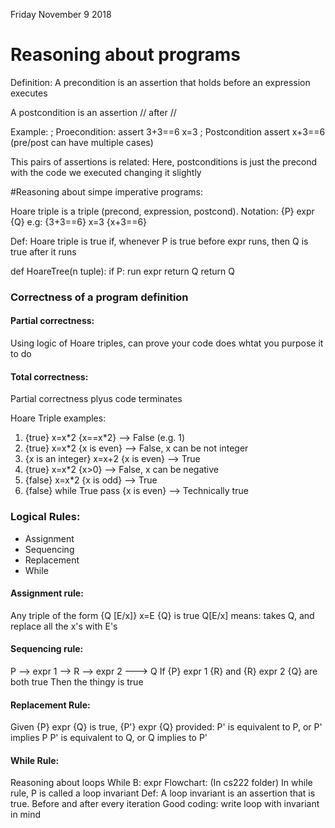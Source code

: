 Friday 	November 9 2018

# Reasoning about programs

Definition:
A precondition is an assertion that holds before an expression executes

A postcondition is an assertion // after //
 
Example:
; Proecondition:
assert 3+3==6
x=3
; Postcondition
assert x+3==6
(pre/post can have multiple cases)

This pairs of assertions is related:
Here, postconditions is just the precond with the code we executed changing it slightly

#Reasoning about simpe imperative programs:

Hoare triple is a triple (precond, expression, postcond). 
Notation: {P} expr {Q}
e.g: {3+3==6} x=3 {x+3==6}

Def: Hoare triple is true if, whenever P is true before expr runs, then Q is true after it runs

def HoareTree(n tuple):
	if P:
		run expr
		return Q
	return Q
	
### Correctness of a program definition
#### Partial correctness:
Using logic of Hoare triples, can prove your code does whtat you purpose it to do

#### Total correctness:
Partial correctness plyus code terminates

Hoare Triple examples:
1) {true} x=x\*2 {x==x\*2}
--> False (e.g. 1)
2) {true} x=x\*2 {x is even}
--> False, x can be not integer
3) {x is an integer} x=x+2 {x is even}
--> True
4) {true} x=x\*2 {x>0}
--> False, x can be negative
5) {false} x=x\*2 {x is odd}
--> True
6) {false} while True pass {x is even} 
--> Technically true

### Logical Rules:
- Assignment
- Sequencing
- Replacement
- While


#### Assignment rule:
Any triple of the form {Q [E/x]} x=E {Q} is true
Q[E/x] means: takes Q, and replace all the x's with E's

#### Sequencing rule:
P --> expr 1 --> R --> expr 2 ---> Q
If 
{P} expr 1 {R} 
and {R} expr 2 {Q}
are both true
Then the thingy is true

#### Replacement Rule:
Given {P} expr {Q} is true,
{P'} expr {Q} provided:
P' is equivalent to P, or P' implies P
P' is equivalent to Q, or Q implies to P'

#### While Rule:
Reasoning about loops While B: expr
Flowchart: (In cs222 folder)
In while rule, P is called a loop invariant
Def: A loop invariant is an assertion that is true. Before and after every iteration
Good coding: write loop with invariant in mind
